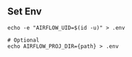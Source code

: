 ## Set Env
```
echo -e "AIRFLOW_UID=$(id -u)" > .env

# Optional
echo AIRFLOW_PROJ_DIR={path} > .env
```
